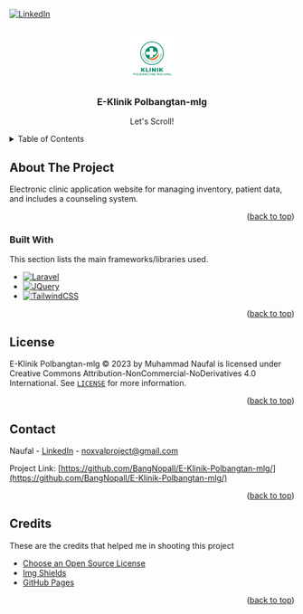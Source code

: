 <a id="readme-top"></a>

[![LinkedIn][linkedin-shield]][linkedin-url]

<!-- PROJECT LOGO -->
<br />
<div align="center">
  <a href="#">
    <img src="https://raw.githubusercontent.com/BangNopall/E-Klinik-Polbangtan-mlg/refs/heads/main/public/img/logo-klinik.jpeg" alt="Logo" width="80" height="80">
  </a>

  <h3 align="center">E-Klinik Polbangtan-mlg</h3>

  <p align="center">
    Let's Scroll!
  </p>
</div>

<!-- TABLE OF CONTENTS -->
<details>
  <summary>Table of Contents</summary>
  <ol>
    <li>
      <a href="#about-the-project">About The Project</a>
      <ul>
        <li><a href="#built-with">Built With</a></li>
      </ul>
    </li>
    <li><a href="#license">License</a></li>
    <li><a href="#contact">Contact</a></li>
    <li><a href="#credits">Credits</a></li>
  </ol>
</details>

<!-- ABOUT THE PROJECT -->
## About The Project

Electronic clinic application website for managing inventory, patient data, and includes a counseling system.

<p align="right">(<a href="#readme-top">back to top</a>)</p>

### Built With

This section lists the main frameworks/libraries used.

* [![Laravel][Laravel.com]][Laravel-url]
* [![JQuery][JQuery.com]][JQuery-url]
* [![TailwindCSS][Tailwind.com]][Tailwind-url]

<p align="right">(<a href="#readme-top">back to top</a>)</p>

<!-- LICENSE -->
## License

E-Klinik Polbangtan-mlg © 2023 by Muhammad Naufal is licensed under Creative Commons Attribution-NonCommercial-NoDerivatives 4.0 International. See [`LICENSE`](https://github.com/BangNopall/E-Klinik-Polbangtan-mlg/blob/master/LICENSE) for more information.

<p align="right">(<a href="#readme-top">back to top</a>)</p>

<!-- CONTACT -->
## Contact

Naufal - [LinkedIn](https://www.linkedin.com/in/muhammad-naufal-mathara-rahman/) - noxvalproject@gmail.com

Project Link: [https://github.com/BangNopall/E-Klinik-Polbangtan-mlg/](https://github.com/BangNopall/E-Klinik-Polbangtan-mlg/)

<p align="right">(<a href="#readme-top">back to top</a>)</p>

<!-- ACKNOWLEDGMENTS -->
## Credits

These are the credits that helped me in shooting this project

* [Choose an Open Source License](https://choosealicense.com)
* [Img Shields](https://shields.io)
* [GitHub Pages](https://pages.github.com)

<p align="right">(<a href="#readme-top">back to top</a>)</p>



<!-- MARKDOWN LINKS & IMAGES -->
[contributors-shield]: https://img.shields.io/github/contributors/othneildrew/Best-README-Template.svg?style=for-the-badge
[contributors-url]: https://github.com/othneildrew/Best-README-Template/graphs/contributors
[forks-shield]: https://img.shields.io/github/forks/othneildrew/Best-README-Template.svg?style=for-the-badge
[forks-url]: https://github.com/othneildrew/Best-README-Template/network/members
[stars-shield]: https://img.shields.io/github/stars/othneildrew/Best-README-Template.svg?style=for-the-badge
[stars-url]: https://github.com/othneildrew/Best-README-Template/stargazers
[issues-shield]: https://img.shields.io/github/issues/othneildrew/Best-README-Template.svg?style=for-the-badge
[issues-url]: https://github.com/BangNopall/coba-laravel/issues
[license-shield]: https://img.shields.io/github/license/othneildrew/Best-README-Template.svg?style=for-the-badge
[license-url]: https://github.com/othneildrew/Best-README-Template/blob/master/LICENSE.txt
[linkedin-shield]: https://img.shields.io/badge/-LinkedIn-black.svg?style=for-the-badge&logo=linkedin&colorB=555
[linkedin-url]: https://linkedin.com/in/muhammad-naufal-mathara-rahman/
[product-screenshot]: images/screenshot.png
[Next.js]: https://img.shields.io/badge/next.js-000000?style=for-the-badge&logo=nextdotjs&logoColor=white
[Next-url]: https://nextjs.org/
[React.js]: https://img.shields.io/badge/React-20232A?style=for-the-badge&logo=react&logoColor=61DAFB
[React-url]: https://reactjs.org/
[Vue.js]: https://img.shields.io/badge/Vue.js-35495E?style=for-the-badge&logo=vuedotjs&logoColor=4FC08D
[Vue-url]: https://vuejs.org/
[Angular.io]: https://img.shields.io/badge/Angular-DD0031?style=for-the-badge&logo=angular&logoColor=white
[Angular-url]: https://angular.io/
[Svelte.dev]: https://img.shields.io/badge/Svelte-4A4A55?style=for-the-badge&logo=svelte&logoColor=FF3E00
[Svelte-url]: https://svelte.dev/
[Laravel.com]: https://img.shields.io/badge/Laravel-FF2D20?style=for-the-badge&logo=laravel&logoColor=white
[Laravel-url]: https://laravel.com
[Bootstrap.com]: https://img.shields.io/badge/Bootstrap-563D7C?style=for-the-badge&logo=bootstrap&logoColor=white
[Bootstrap-url]: https://getbootstrap.com
[JQuery.com]: https://img.shields.io/badge/jQuery-0769AD?style=for-the-badge&logo=jquery&logoColor=white
[JQuery-url]: https://jquery.com 
[Tailwind.com]: https://img.shields.io/badge/tailwindcss-0F172A?&logo=tailwindcss
[Tailwind-url]: https://tailwindcss.com
